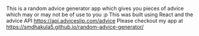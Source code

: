 This is a random advice generator app which gives you pieces of advice which may or may not be of use to you :p
This was built using React and the advice API https://api.adviceslip.com/advice
Please checkout my app at https://smdhakula5.github.io/random-advice-generator/
